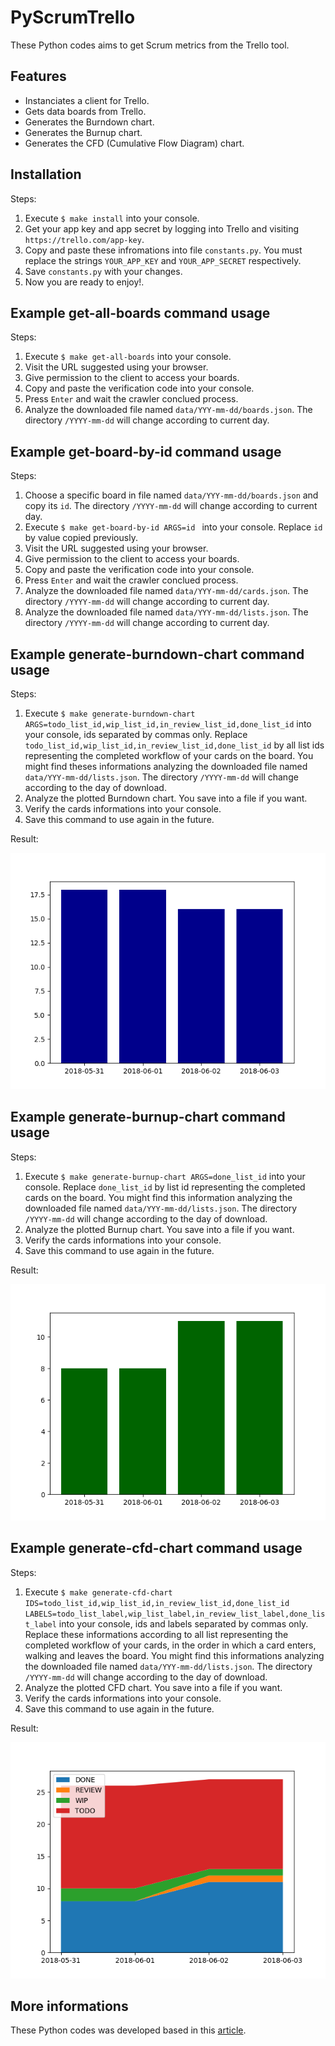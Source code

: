 # PyScrumTrello

These Python codes aims to get Scrum metrics from the Trello tool.

## Features

* Instanciates a client for Trello.
* Gets data boards from Trello.
* Generates the Burndown chart.
* Generates the Burnup chart.
* Generates the CFD (Cumulative Flow Diagram) chart.

## Installation

Steps:

1. Execute `$ make install` into your console.
2. Get your app key and app secret by logging into Trello and visiting `https://trello.com/app-key`.
3. Copy and paste these infromations into file `constants.py`. You must replace the strings `YOUR_APP_KEY` and `YOUR_APP_SECRET` respectively.
4. Save `constants.py` with your changes.
5. Now you are ready to enjoy!.

## Example get-all-boards command usage

Steps:

1. Execute `$ make get-all-boards` into your console.
2. Visit the URL suggested using your browser.
3. Give permission to the client to access your boards.
4. Copy and paste the verification code into your console.
5. Press `Enter` and wait the crawler conclued process.
6. Analyze the downloaded file named `data/YYY-mm-dd/boards.json`. The directory `/YYYY-mm-dd` will change according to current day.

## Example get-board-by-id command usage

Steps:

1. Choose a specific board in file named `data/YYY-mm-dd/boards.json` and copy its `id`. The directory `/YYYY-mm-dd` will change according to current day.
2. Execute `$ make get-board-by-id ARGS=id ` into your console. Replace `id` by value copied previously.
3. Visit the URL suggested using your browser.
4. Give permission to the client to access your boards.
5. Copy and paste the verification code into your console.
6. Press `Enter` and wait the crawler conclued process.
7. Analyze the downloaded file named `data/YYY-mm-dd/cards.json`. The directory `/YYYY-mm-dd` will change according to current day.
8. Analyze the downloaded file named `data/YYY-mm-dd/lists.json`. The directory `/YYYY-mm-dd` will change according to current day.

## Example generate-burndown-chart command usage

Steps:

1. Execute `$ make generate-burndown-chart ARGS=todo_list_id,wip_list_id,in_review_list_id,done_list_id` into your console, ids separated by commas only. Replace `todo_list_id,wip_list_id,in_review_list_id,done_list_id` by all list ids representing the completed workflow of your cards on the board. You might find theses informations analyzing the downloaded file named `data/YYY-mm-dd/lists.json`. The directory `/YYYY-mm-dd` will change according to the day of download.
2. Analyze the plotted Burndown chart. You save into a file if you want.
3. Verify the cards informations into your console.
4. Save this command to use again in the future.

Result:

![Alt text](/chart/burndown.png?raw=true "Burndown")

## Example generate-burnup-chart command usage

Steps:

1. Execute `$ make generate-burnup-chart ARGS=done_list_id` into your console. Replace `done_list_id` by list id representing the completed cards on the board. You might find this information analyzing the downloaded file named `data/YYY-mm-dd/lists.json`. The directory `/YYYY-mm-dd` will change according to the day of download.
2. Analyze the plotted Burnup chart. You save into a file if you want.
3. Verify the cards informations into your console.
4. Save this command to use again in the future.

Result:

![Alt text](/chart/burnup.png?raw=true "Burnup")

## Example generate-cfd-chart command usage

Steps:

1. Execute `$ make generate-cfd-chart IDS=todo_list_id,wip_list_id,in_review_list_id,done_list_id LABELS=todo_list_label,wip_list_label,in_review_list_label,done_list_label` into your console, ids and labels separated by commas only. Replace these informations according to all list representing the completed workflow of your cards, in the order in which a card enters, walking and leaves the board. You might find this informations analyzing the downloaded file named `data/YYY-mm-dd/lists.json`. The directory `/YYYY-mm-dd` will change according to the day of download.
2. Analyze the plotted CFD chart. You save into a file if you want.
3. Verify the cards informations into your console.
4. Save this command to use again in the future.

Result:

![Alt text](/chart/cfd.png?raw=true "Cumulative Flow Diagram")

## More informations

These Python codes was developed based in this  [article](https://www.excella.com/insights/burndown-chart-vs-cumulative-flow-diagram-cfd).
